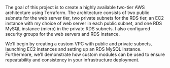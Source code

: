 The goal of this project is to create a highly available two-tier AWS architecture using Terraform. The architecture consists of two public subnets for the web server tier, two private subnets for the RDS tier, an EC2 instance with my choice of web server in each public subnet, and one RDS MySQL instance (micro) in the private RDS subnets. I also configured security groups for the web servers and RDS instance.

We’ll begin by creating a custom VPC with public and private subnets, launching EC2 instances and setting up an RDS MySQL instance. Furthermore, we’ll demonstrate how custom modules can be used to ensure repeatability and consistency in your infrastructure deployment.